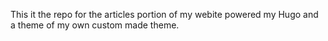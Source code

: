 This it the repo for the articles portion of my webite powered my Hugo and a theme of my own custom made theme.

